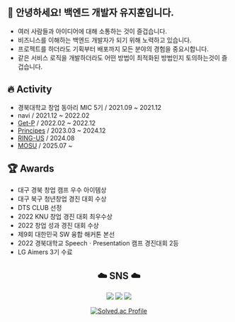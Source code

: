 ## 👋 안녕하세요! 백엔드 개발자 유지훈입니다.
* 여러 사람들과 아이디어에 대해 소통하는 것이 즐겁습니다.
* 비즈니스를 이해하는 백엔드 개발자가 되기 위해 노력하고 있습니다.
* 프로젝트를 하더라도 기획부터 배포까지 모든 분야의 경험을 중요시합니다.
* 같은 서비스 로직을 개발하더라도 어떤 방법이 최적화된 방법인지 토의하는것이 즐겁습니다.

## 🔥 Activity
* 경북대학교 창업 동아리 MIC 5기 / 2021.09 ~ 2021.12
* navi / 2021.12 ~ 2022.02
* [Get-P](https://github.com/get-p-dev) / 2022.02 ~ 2022.12
* [Principes](https://github.com/Principes-Artis-Mechanicae) / 2023.03 ~ 2024.12
* [RING-US](https://github.com/Ring-Us) / 2024.08
* [MOSU](https://github.com/mosu-dev) / 2025.07 ~

## 🏆 Awards
* 대구 경북 창업 캠프 우수 아이템상
* 대구 북구 청년창업 경진 대회 수상
* DTS CLUB 선정
* 2022 KNU 창업 경진 대회 최우수상
* 2022 창업 성과 경진 대회 수상
* 제9회 대한민국 SW 융합 해커톤 본선
* 2022 경북대학교 SpeechㆍPresentation 캠프 경진대회 2등
* LG Aimers 3기 수료

<div align=center>
<div><h2>☁️ SNS ☁️</h2></div> 
<a href="https://www.instagram.com/keep._.hun/" target="_blank"><img src="https://img.shields.io/badge/Instagram-E4405F?style=flat-square&logo=instagram&logoColor=white"/></a>
<a href="https://velog.io/@wlgns12370" target="_blank"><img src="https://img.shields.io/badge/Velog-20c997?style=flat-square&logo=Vimeo&logoColor=white"/></a>
<a href="https://www.facebook.com/profile.php?id=100009213223194" target="_blank"><img src="https://img.shields.io/badge/FaceBook-1877F2?style=flat-square&logo=facebook&logoColor=white"/></a>
<br>

[![Solved.ac Profile](http://mazassumnida.wtf/api/v2/generate_badge?boj=wlgns12370)](https://solved.ac/wlgns12370)
